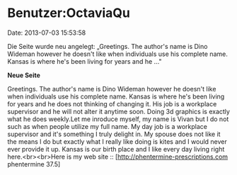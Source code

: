 Benutzer:OctaviaQu
==================

Date: 2013-07-03 15:53:58

Die Seite wurde neu angelegt: „Greetings. The author\'s name is Dino
Wideman however he doesn\'t like when individuals use his complete name.
Kansas is where he\'s been living for years and he ..."

**Neue Seite**

<div>

Greetings. The author\'s name is Dino Wideman however he doesn\'t like
when individuals use his complete name. Kansas is where he\'s been
living for years and he does not thinking of changing it. His job is a
workplace supervisor and he will not alter it anytime soon. Doing 3d
graphics is exactly what he does weekly.Let me inroduce myself, my name
is Vivan but I do not such as when people utilize my full name. My day
job is a workplace supervisor and it\'s something I truly delight in. My
spouse does not like it the means I do but exactly what I really like
doing is kites and I would never ever provide it up. Kansas is our birth
place and I like every day living right here.\<br\>\<br\>Here is my web
site :: \[http://phentermine-prescriptions.com phentermine 37.5\]

</div>
